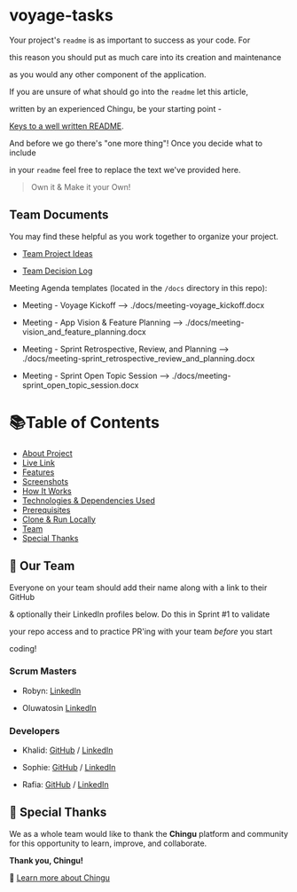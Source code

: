 
# voyage-tasks

  

Your project's `readme` is as important to success as your code. For

this reason you should put as much care into its creation and maintenance

as you would any other component of the application.

  

If you are unsure of what should go into the `readme` let this article,

written by an experienced Chingu, be your starting point -

[Keys to a well written README](https://tinyurl.com/yk3wubft).

  

And before we go there's "one more thing"! Once you decide what to include

in your `readme` feel free to replace the text we've provided here.

  

> Own it & Make it your Own!

  

## Team Documents

You may find these helpful as you work together to organize your project.

- [Team Project Ideas](./docs/team_project_ideas.md)

- [Team Decision Log](./docs/team_decision_log.md)

Meeting Agenda templates (located in the `/docs` directory in this repo):

- Meeting - Voyage Kickoff --> ./docs/meeting-voyage_kickoff.docx

- Meeting - App Vision & Feature Planning --> ./docs/meeting-vision_and_feature_planning.docx

- Meeting - Sprint Retrospective, Review, and Planning --> ./docs/meeting-sprint_retrospective_review_and_planning.docx

- Meeting - Sprint Open Topic Session --> ./docs/meeting-sprint_open_topic_session.docx

# 📚Table of Contents

- [About Project](#about-project)
- [Live Link](#live-site)
- [Features](#features)
- [Screenshots](#screenshots)
- [How It Works](#how-it-works)
- [Technologies & Dependencies Used](#technologies--dependencies-used)
- [Prerequisites](#prerequisites)
- [Clone & Run Locally](#clone--run-locally)
- [Team](##our-team)
- [Special Thanks](#special-thanks)


## 👥 Our Team

Everyone on your team should add their name along with a link to their GitHub

& optionally their LinkedIn profiles below. Do this in Sprint #1 to validate

your repo access and to practice PR'ing with your team *before* you start

coding!

### Scrum Masters

- Robyn: [LinkedIn](https://www.linkedin.com/in/robyn-joynt/)

- Oluwatosin [LinkedIn](https://www.linkedin.com/in/oluwatosin-awoniyi-8a48228a/)

### Developers

- Khalid: [GitHub](https://github.com/volumia) / [LinkedIn](https://www.linkedin.com/in/khalid-khogali/)

- Sophie: [GitHub](https://github.com/zofienora) / [LinkedIn](https://www.linkedin.com/in/sophie-nora-keil/)

- Rafia: [GitHub](https://github.com/rafia-farooq) / [LinkedIn](https://www.linkedin.com/in/rafia-farooq/)

## 🙏 Special Thanks

We as a whole team would like to thank the **Chingu** platform and community for this opportunity to learn, improve, and collaborate.

**Thank you, Chingu!**

🔗 [Learn more about Chingu](https://www.chingu.io/)